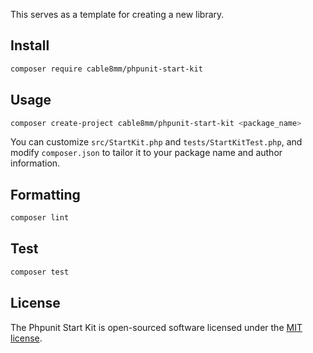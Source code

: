 This serves as a template for creating a new library.

## Install

```sh
composer require cable8mm/phpunit-start-kit
```

## Usage

```sh
composer create-project cable8mm/phpunit-start-kit <package_name>
```

You can customize `src/StartKit.php` and `tests/StartKitTest.php`, and modify `composer.json` to tailor it to your package name and author information.

## Formatting

```sh
composer lint
```

## Test

```sh
composer test
```

## License

The Phpunit Start Kit is open-sourced software licensed under the [MIT license](https://opensource.org/licenses/MIT).

